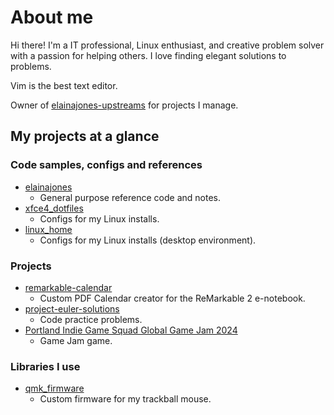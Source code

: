 # About me

Hi there! I'm a IT professional, Linux enthusiast, and creative problem solver with a passion for helping others. I love finding elegant solutions to problems.

Vim is the best text editor.

Owner of [elainajones-upstreams](https://github.com/elainajones-upstreams) for projects I manage.

## My projects at a glance

### Code samples, configs and references

- [elainajones](https://github.com/elainajones/elainajones)
    - General purpose reference code and notes.
- [xfce4_dotfiles](https://github.com/elainajones/xfce4_dotfiles)
    - Configs for my Linux installs.
- [linux_home](https://github.com/elainajones/linux_home)
    - Configs for my Linux installs (desktop environment).

### Projects

- [remarkable-calendar](https://github.com/elainajones/remarkable-calendar)
    - Custom PDF Calendar creator for the ReMarkable 2 e-notebook.
- [project-euler-solutions](https://github.com/elainajones/project-euler-solutions)
    - Code practice problems.
- [Portland Indie Game Squad Global Game Jam 2024](https://github.com/elainajones-upstreams/2024-pigs-ggj)
    - Game Jam game.

### Libraries I use

- [qmk_firmware](https://github.com/elainajones/qmk_firmware)
    - Custom firmware for my trackball mouse.

